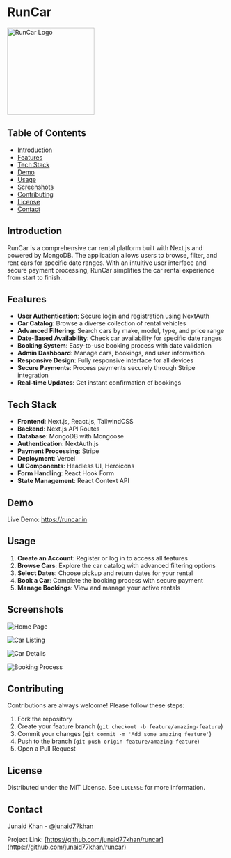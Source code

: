# RunCar

<p align="start">
  <img src="https://runcar.in/logo.jpg" alt="RunCar Logo" width="200"/>
</p>

## Table of Contents
- [Introduction](#introduction)
- [Features](#features)
- [Tech Stack](#tech-stack)
- [Demo](#demo)
- [Usage](#usage)
- [Screenshots](#screenshots)
- [Contributing](#contributing)
- [License](#license)
- [Contact](#contact)

## Introduction

RunCar is a comprehensive car rental platform built with Next.js and powered by MongoDB. The application allows users to browse, filter, and rent cars for specific date ranges. With an intuitive user interface and secure payment processing, RunCar simplifies the car rental experience from start to finish.

## Features

- **User Authentication**: Secure login and registration using NextAuth
- **Car Catalog**: Browse a diverse collection of rental vehicles
- **Advanced Filtering**: Search cars by make, model, type, and price range
- **Date-Based Availability**: Check car availability for specific date ranges
- **Booking System**: Easy-to-use booking process with date validation
- **Admin Dashboard**: Manage cars, bookings, and user information
- **Responsive Design**: Fully responsive interface for all devices
- **Secure Payments**: Process payments securely through Stripe integration
- **Real-time Updates**: Get instant confirmation of bookings

## Tech Stack

- **Frontend**: Next.js, React.js, TailwindCSS
- **Backend**: Next.js API Routes
- **Database**: MongoDB with Mongoose
- **Authentication**: NextAuth.js
- **Payment Processing**: Stripe
- **Deployment**: Vercel
- **UI Components**: Headless UI, Heroicons
- **Form Handling**: React Hook Form
- **State Management**: React Context API

## Demo

Live Demo: https://runcar.in

## Usage

1. **Create an Account**: Register or log in to access all features
2. **Browse Cars**: Explore the car catalog with advanced filtering options
3. **Select Dates**: Choose pickup and return dates for your rental
4. **Book a Car**: Complete the booking process with secure payment
5. **Manage Bookings**: View and manage your active rentals

## Screenshots

![Home Page](![image](https://github.com/user-attachments/assets/57a50fcd-f2bb-4661-89ce-9be2925fc1e0))

![Car Listing](![image](https://github.com/user-attachments/assets/3b830ef7-e0fa-401c-a5b8-69227cd0ed85))

![Car Details](![image](https://github.com/user-attachments/assets/aea31e86-28d9-4941-a6bf-a0bc51b866fc))

![Booking Process](![image](https://github.com/user-attachments/assets/22025dd6-19dc-44d1-af02-05b3790d0c6e))

## Contributing

Contributions are always welcome! Please follow these steps:

1. Fork the repository
2. Create your feature branch (`git checkout -b feature/amazing-feature`)
3. Commit your changes (`git commit -m 'Add some amazing feature'`)
4. Push to the branch (`git push origin feature/amazing-feature`)
5. Open a Pull Request

## License

Distributed under the MIT License. See `LICENSE` for more information.

## Contact

Junaid Khan - [@junaid77khan](https://github.com/junaid77khan)

Project Link: [https://github.com/junaid77khan/runcar](https://github.com/junaid77khan/runcar)
